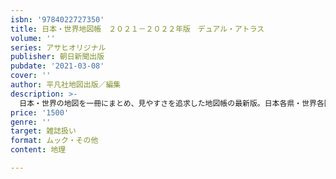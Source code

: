 ```yaml
---
isbn: '9784022727350'
title: 日本・世界地図帳　２０２１－２０２２年版　デュアル・アトラス
volume: ''
series: アサヒオリジナル
publisher: 朝日新聞出版
pubdate: '2021-03-08'
cover: ''
author: 平凡社地図出版／編集
description: >-
  日本・世界の地図を一冊にまとめ、見やすさを追求した地図帳の最新版。日本各県・世界各国別の最新基本データはもちろん、データページもアップデート。河川・水害ほか、各種ランキングがビジュアルでわかります。その他、地域別の生活がわかる「暮らしと社会」なども完備。
price: '1500'
genre: ''
target: 雑誌扱い
format: ムック・その他
content: 地理

---
```

